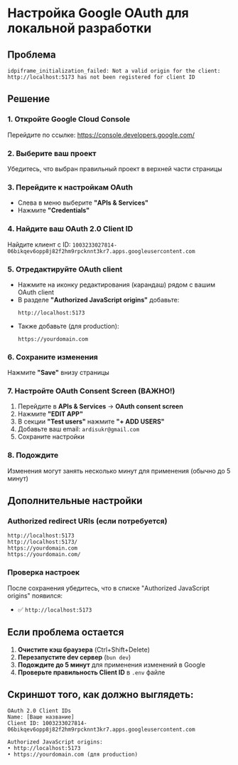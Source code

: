 # Настройка Google OAuth для локальной разработки

## Проблема
```
idpiframe_initialization_failed: Not a valid origin for the client: http://localhost:5173 has not been registered for client ID
```

## Решение

### 1. Откройте Google Cloud Console
Перейдите по ссылке: https://console.developers.google.com/

### 2. Выберите ваш проект
Убедитесь, что выбран правильный проект в верхней части страницы

### 3. Перейдите к настройкам OAuth
- Слева в меню выберите **"APIs & Services"**
- Нажмите **"Credentials"**

### 4. Найдите ваш OAuth 2.0 Client ID
Найдите клиент с ID: `1003233027814-06bikqev6opp8j82f2hm9rpcknnt3kr7.apps.googleusercontent.com`

### 5. Отредактируйте OAuth client
- Нажмите на иконку редактирования (карандаш) рядом с вашим OAuth client
- В разделе **"Authorized JavaScript origins"** добавьте:
  ```
  http://localhost:5173
  ```
- Также добавьте (для production):
  ```
  https://yourdomain.com
  ```

### 6. Сохраните изменения
Нажмите **"Save"** внизу страницы

### 7. Настройте OAuth Consent Screen (ВАЖНО!)
1. Перейдите в **APIs & Services** → **OAuth consent screen**
2. Нажмите **"EDIT APP"**
3. В секции **"Test users"** нажмите **"+ ADD USERS"**
4. Добавьте ваш email: `ardisukr@gmail.com`
5. Сохраните настройки

### 8. Подождите
Изменения могут занять несколько минут для применения (обычно до 5 минут)

## Дополнительные настройки

### Authorized redirect URIs (если потребуется)
```
http://localhost:5173
http://localhost:5173/
https://yourdomain.com
https://yourdomain.com/
```

### Проверка настроек
После сохранения убедитесь, что в списке "Authorized JavaScript origins" появился:
- ✅ `http://localhost:5173`

## Если проблема остается

1. **Очистите кэш браузера** (Ctrl+Shift+Delete)
2. **Перезапустите dev сервер** (`bun dev`)
3. **Подождите до 5 минут** для применения изменений в Google
4. **Проверьте правильность Client ID** в `.env` файле

## Скриншот того, как должно выглядеть:
```
OAuth 2.0 Client IDs
Name: [Ваше название]
Client ID: 1003233027814-06bikqev6opp8j82f2hm9rpcknnt3kr7.apps.googleusercontent.com

Authorized JavaScript origins:
• http://localhost:5173
• https://yourdomain.com (для production)
```
